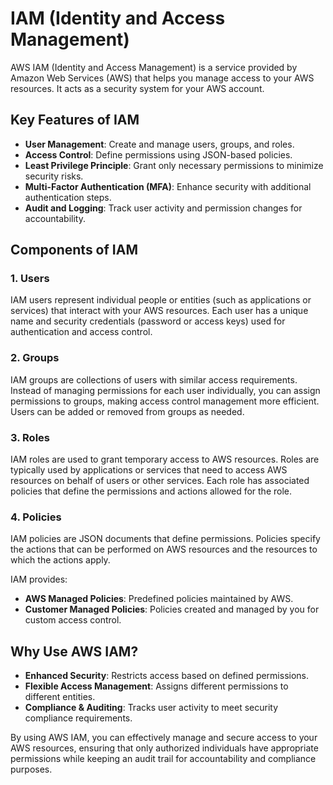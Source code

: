# IAM (Identity and Access Management)

AWS IAM (Identity and Access Management) is a service provided by Amazon Web Services (AWS) that helps you manage access to your AWS resources. It acts as a security system for your AWS account.

## Key Features of IAM

- **User Management**: Create and manage users, groups, and roles.
- **Access Control**: Define permissions using JSON-based policies.
- **Least Privilege Principle**: Grant only necessary permissions to minimize security risks.
- **Multi-Factor Authentication (MFA)**: Enhance security with additional authentication steps.
- **Audit and Logging**: Track user activity and permission changes for accountability.

## Components of IAM

### 1. Users
IAM users represent individual people or entities (such as applications or services) that interact with your AWS resources. Each user has a unique name and security credentials (password or access keys) used for authentication and access control.

### 2. Groups
IAM groups are collections of users with similar access requirements. Instead of managing permissions for each user individually, you can assign permissions to groups, making access control management more efficient. Users can be added or removed from groups as needed.

### 3. Roles
IAM roles are used to grant temporary access to AWS resources. Roles are typically used by applications or services that need to access AWS resources on behalf of users or other services. Each role has associated policies that define the permissions and actions allowed for the role.

### 4. Policies
IAM policies are JSON documents that define permissions. Policies specify the actions that can be performed on AWS resources and the resources to which the actions apply. 

IAM provides:
- **AWS Managed Policies**: Predefined policies maintained by AWS.
- **Customer Managed Policies**: Policies created and managed by you for custom access control.

## Why Use AWS IAM?
- **Enhanced Security**: Restricts access based on defined permissions.
- **Flexible Access Management**: Assigns different permissions to different entities.
- **Compliance & Auditing**: Tracks user activity to meet security compliance requirements.

By using AWS IAM, you can effectively manage and secure access to your AWS resources, ensuring that only authorized individuals have appropriate permissions while keeping an audit trail for accountability and compliance purposes.
